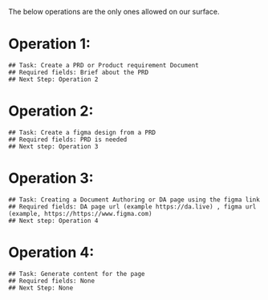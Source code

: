 The below operations are the only ones allowed on our surface. 

# Operation 1:
    ## Task: Create a PRD or Product requirement Document
    ## Required fields: Brief about the PRD
    ## Next Step: Operation 2
    
# Operation 2:
    ## Task: Create a figma design from a PRD
    ## Required fields: PRD is needed
    ## Next step: Operation 3
    
# Operation 3: 
    ## Task: Creating a Document Authoring or DA page using the figma link
    ## Required fields: DA page url (example https://da.live) , figma url (example, https://https://www.figma.com)
    ## Next step: Operation 4
    
# Operation 4:
    ## Task: Generate content for the page
    ## Required fields: None
    ## Next Step: None

